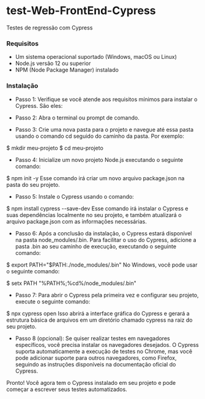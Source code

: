 # test-Web-FrontEnd-Cypress
Testes de regressão com Cypress


### Requisitos

- Um sistema operacional suportado (Windows, macOS ou Linux)
- Node.js versão 12 ou superior
- NPM (Node Package Manager) instalado

### Instalação

- Passo 1: Verifique se você atende aos requisitos mínimos para instalar o Cypress. São eles:

- Passo 2: Abra o terminal ou prompt de comando.

- Passo 3: Crie uma nova pasta para o projeto e navegue até essa pasta usando o comando cd seguido do caminho da pasta. Por exemplo:

$ mkdir meu-projeto
$ cd meu-projeto

- Passo 4: Inicialize um novo projeto Node.js executando o seguinte comando:

$ npm init -y
Esse comando irá criar um novo arquivo package.json na pasta do seu projeto.

- Passo 5: Instale o Cypress usando o comando:

$ npm install cypress --save-dev
Esse comando irá instalar o Cypress e suas dependências localmente no seu projeto, e também atualizará o arquivo package.json com as informações necessárias.

- Passo 6: Após a conclusão da instalação, o Cypress estará disponível na pasta node_modules/.bin. Para facilitar o uso do Cypress, adicione a pasta .bin ao seu caminho de execução, executando o seguinte comando:

$ export PATH="$PATH:./node_modules/.bin"
No Windows, você pode usar o seguinte comando:

$ setx PATH "%PATH%;%cd%/node_modules/.bin"
- Passo 7: Para abrir o Cypress pela primeira vez e configurar seu projeto, execute o seguinte comando:

$ npx cypress open
Isso abrirá a interface gráfica do Cypress e gerará a estrutura básica de arquivos em um diretório chamado cypress na raiz do seu projeto.

- Passo 8 (opcional): Se quiser realizar testes em navegadores específicos, você precisa instalar os navegadores desejados. O Cypress suporta automaticamente a execução de testes no Chrome, mas você pode adicionar suporte para outros navegadores, como Firefox, seguindo as instruções disponíveis na documentação oficial do Cypress.

Pronto! Você agora tem o Cypress instalado em seu projeto e pode começar a escrever seus testes automatizados.
